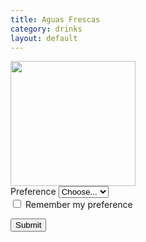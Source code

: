 ```yaml
---
title: Aguas Frescas
category: drinks
layout: default
---
```

<img src="https://d3926qxcw0e1bh.cloudfront.net/post_photos/5a/b7/5ab786ecf1b7b5a0dba379c034a20586.jpeg.max578.jpeg" class="img-card-top" style="height:200px;">
<form class="form-inline">
  <label class="my-1 mr-2" for="inlineFormCustomSelectPref">Preference</label>
  <select class="custom-select my-1 mr-sm-2" id="inlineFormCustomSelectPref">
    <option selected>Choose...</option>
    <option value="1">One</option>
    <option value="2">Two</option>
    <option value="3">Three</option>
  </select>

  <div class="custom-control custom-checkbox my-1 mr-sm-2">
    <input type="checkbox" class="custom-control-input" id="customControlInline">
    <label class="custom-control-label" for="customControlInline">Remember my preference</label>
  </div>

  <button type="submit" class="btn btn-primary my-1">Submit</button>
</form>

